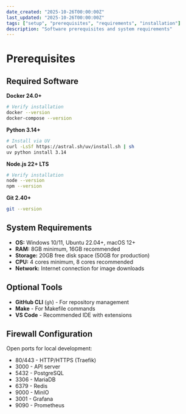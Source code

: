 ```yaml
---
date_created: "2025-10-26T00:00:00Z"
last_updated: "2025-10-26T00:00:00Z"
tags: ["setup", "prerequisites", "requirements", "installation"]
description: "Software prerequisites and system requirements"
---
```

# Prerequisites

## Required Software

**Docker 24.0+**
```bash
# Verify installation
docker --version
docker-compose --version
```

**Python 3.14+**
```bash
# Install via UV
curl -LsSf https://astral.sh/uv/install.sh | sh
uv python install 3.14
```

**Node.js 22+ LTS**
```bash
# Verify installation
node --version
npm --version
```

**Git 2.40+**
```bash
git --version
```

## System Requirements

- **OS:** Windows 10/11, Ubuntu 22.04+, macOS 12+
- **RAM:** 8GB minimum, 16GB recommended
- **Storage:** 20GB free disk space (50GB for production)
- **CPU:** 4 cores minimum, 8 cores recommended
- **Network:** Internet connection for image downloads

## Optional Tools

- **GitHub CLI** (`gh`) - For repository management
- **Make** - For Makefile commands
- **VS Code** - Recommended IDE with extensions

## Firewall Configuration

Open ports for local development:
- 80/443 - HTTP/HTTPS (Traefik)
- 3000 - API server
- 5432 - PostgreSQL
- 3306 - MariaDB
- 6379 - Redis
- 9000 - MinIO
- 3001 - Grafana
- 9090 - Prometheus
